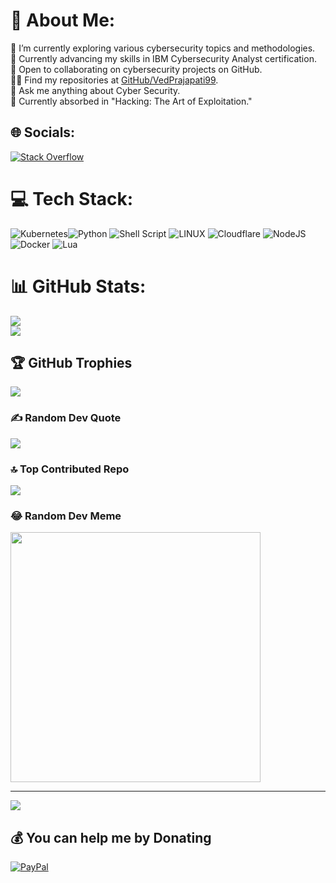 # 📂 About Me:
🔭 I’m currently exploring various cybersecurity topics and methodologies.<br>
🌱 Currently advancing my skills in IBM Cybersecurity Analyst certification.<br>
👯 Open to collaborating on cybersecurity projects on GitHub.<br>
👨‍💻 Find my repositories at [GitHub/VedPrajapati99](https://github.com/VedPrajapati99).<br>
💬 Ask me anything about Cyber Security.<br>
📖 Currently absorbed in "Hacking: The Art of Exploitation."

## 🌐 Socials:
[![Stack Overflow](https://img.shields.io/badge/-Stackoverflow-FE7A16?logo=stack-overflow&logoColor=white)](https://stackoverflow.com/users/18560864)

# 💻 Tech Stack:
![Kubernetes](https://img.shields.io/badge/kubernetes-%23326ce5.svg?style=plastic&logo=kubernetes&logoColor=white)![Python](https://img.shields.io/badge/python-3670A0?style=plastic&logo=python&logoColor=ffdd54) ![Shell Script](https://img.shields.io/badge/shell_script-%23121011.svg?style=plastic&logo=gnu-bash&logoColor=white) ![LINUX](https://img.shields.io/badge/Linux-FCC624?style=plastic&logo=linux&logoColor=black) ![Cloudflare](https://img.shields.io/badge/Cloudflare-F38020?style=plastic&logo=Cloudflare&logoColor=white) ![NodeJS](https://img.shields.io/badge/node.js-6DA55F?style=plastic&logo=node.js&logoColor=white) ![Docker](https://img.shields.io/badge/docker-%230db7ed.svg?style=plastic&logo=docker&logoColor=white) ![Lua](https://img.shields.io/badge/lua-%232C2D72.svg?style=plastic&logo=lua&logoColor=white)

# 📊 GitHub Stats:
![](https://github-readme-stats-sigma-five.vercel.app//api?username=VedPrajapati99&theme=tokyonight&hide_border=false&include_all_commits=true&count_private=false)<br>
![](https://github-readme-streak-stats.herokuapp.com/?user=VedPrajapati99&theme=tokyonight&hide_border=false)

## 🏆 GitHub Trophies
![](https://github-profile-trophy.vercel.app/?username=VedPrajapati99&theme=tokyonight&no-frame=false&no-bg=false&margin-w=4)

### ✍️ Random Dev Quote
![](https://quotes-github-readme.vercel.app/api?type=horizontal&theme=tokyonight)

### 🔝 Top Contributed Repo
![](https://github-contributor-stats.vercel.app/api?username=VedPrajapati99&limit=5&theme=tokyonight&combine_all_yearly_contributions=true)

### 😂 Random Dev Meme
<img src='https://randommeme-five.vercel.app/' style="height: 400px;"/>

---
[![](https://visitcount.itsvg.in/api?id=VedPrajapati99&icon=0&color=0)](https://visitcount.itsvg.in)

## 💰 You can help me by Donating
[![PayPal](https://img.shields.io/badge/PayPal-00457C?style=for-the-badge&logo=paypal&logoColor=white)](https://paypal.me/paypal.me/VedPrajapati)
